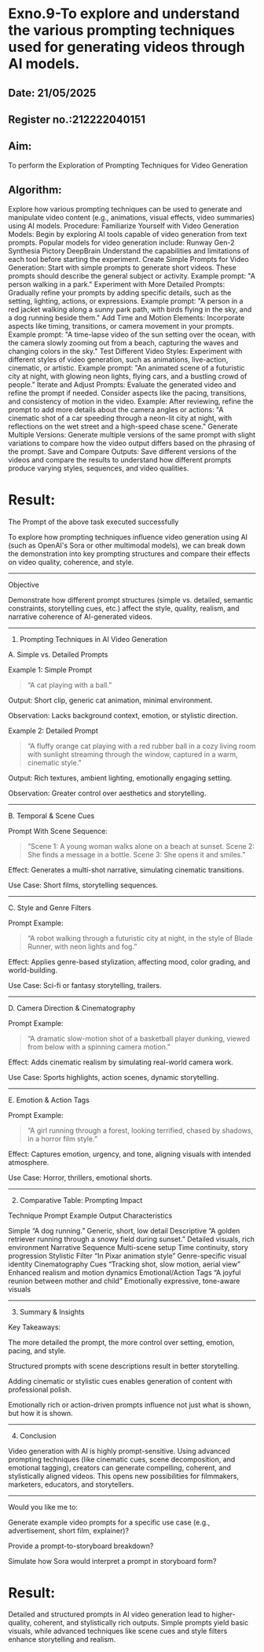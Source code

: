 # Exno.9-To explore and understand the various prompting techniques used for generating videos through AI models. 

## Date: 21/05/2025
## Register no.:212222040151
## Aim: 
To perform the Exploration of Prompting Techniques for Video Generation
## Algorithm: 
Explore how various prompting techniques can be used to generate and manipulate video content (e.g., animations, visual effects, video summaries) using AI models. Procedure:
Familiarize Yourself with Video Generation Models:
Begin by exploring AI tools capable of video generation from text prompts. Popular models for video generation include:
Runway Gen-2
Synthesia
Pictory
DeepBrain
Understand the capabilities and limitations of each tool before starting the experiment.
Create Simple Prompts for Video Generation:
Start with simple prompts to generate short videos. These prompts should describe the general subject or activity.
Example prompt: "A person walking in a park."
Experiment with More Detailed Prompts:
Gradually refine your prompts by adding specific details, such as the setting, lighting, actions, or expressions.
Example prompt: "A person in a red jacket walking along a sunny park path, with birds flying in the sky, and a dog running beside them."
Add Time and Motion Elements:
Incorporate aspects like timing, transitions, or camera movement in your prompts.
Example prompt: "A time-lapse video of the sun setting over the ocean, with the camera slowly zooming out from a beach, capturing the waves and changing colors in the sky."
Test Different Video Styles:
Experiment with different styles of video generation, such as animations, live-action, cinematic, or artistic.
Example prompt: "An animated scene of a futuristic city at night, with glowing neon lights, flying cars, and a bustling crowd of people."
Iterate and Adjust Prompts:
Evaluate the generated video and refine the prompt if needed. Consider aspects like the pacing, transitions, and consistency of motion in the video.
Example: After reviewing, refine the prompt to add more details about the camera angles or actions: "A cinematic shot of a car speeding through a neon-lit city at night, with reflections on the wet street and a high-speed chase scene."
Generate Multiple Versions:
Generate multiple versions of the same prompt with slight variations to compare how the video output differs based on the phrasing of the prompt.
Save and Compare Outputs:
Save different versions of the videos and compare the results to understand how different prompts produce varying styles, sequences, and video qualities.


# Result: 
The Prompt of the above task executed successfully

To explore how prompting techniques influence video generation using AI (such as OpenAI's Sora or other multimodal models), we can break down the demonstration into key prompting structures and compare their effects on video quality, coherence, and style.


---

Objective

Demonstrate how different prompt structures (simple vs. detailed, semantic constraints, storytelling cues, etc.) affect the style, quality, realism, and narrative coherence of AI-generated videos.


---

1. Prompting Techniques in AI Video Generation

A. Simple vs. Detailed Prompts

Example 1: Simple Prompt

> “A cat playing with a ball.”



Output: Short clip, generic cat animation, minimal environment.

Observation: Lacks background context, emotion, or stylistic direction.


Example 2: Detailed Prompt

> “A fluffy orange cat playing with a red rubber ball in a cozy living room with sunlight streaming through the window, captured in a warm, cinematic style.”



Output: Rich textures, ambient lighting, emotionally engaging setting.

Observation: Greater control over aesthetics and storytelling.



---

B. Temporal & Scene Cues

Prompt With Scene Sequence:

> “Scene 1: A young woman walks alone on a beach at sunset. Scene 2: She finds a message in a bottle. Scene 3: She opens it and smiles.”



Effect: Generates a multi-shot narrative, simulating cinematic transitions.

Use Case: Short films, storytelling sequences.



---

C. Style and Genre Filters

Prompt Example:

> “A robot walking through a futuristic city at night, in the style of Blade Runner, with neon lights and fog.”



Effect: Applies genre-based stylization, affecting mood, color grading, and world-building.

Use Case: Sci-fi or fantasy storytelling, trailers.



---

D. Camera Direction & Cinematography

Prompt Example:

> “A dramatic slow-motion shot of a basketball player dunking, viewed from below with a spinning camera motion.”



Effect: Adds cinematic realism by simulating real-world camera work.

Use Case: Sports highlights, action scenes, dynamic storytelling.



---

E. Emotion & Action Tags

Prompt Example:

> “A girl running through a forest, looking terrified, chased by shadows, in a horror film style.”



Effect: Captures emotion, urgency, and tone, aligning visuals with intended atmosphere.

Use Case: Horror, thrillers, emotional shorts.



---

2. Comparative Table: Prompting Impact

Technique	Prompt Example	Output Characteristics

Simple	“A dog running.”	Generic, short, low detail
Descriptive	“A golden retriever running through a snowy field during sunset.”	Detailed visuals, rich environment
Narrative Sequence	Multi-scene setup	Time continuity, story progression
Stylistic Filter	“In Pixar animation style”	Genre-specific visual identity
Cinematography Cues	“Tracking shot, slow motion, aerial view”	Enhanced realism and motion dynamics
Emotional/Action Tags	“A joyful reunion between mother and child”	Emotionally expressive, tone-aware visuals



---

3. Summary & Insights

Key Takeaways:

The more detailed the prompt, the more control over setting, emotion, pacing, and style.

Structured prompts with scene descriptions result in better storytelling.

Adding cinematic or stylistic cues enables generation of content with professional polish.

Emotionally rich or action-driven prompts influence not just what is shown, but how it is shown.



---

4. Conclusion

Video generation with AI is highly prompt-sensitive. Using advanced prompting techniques (like cinematic cues, scene decomposition, and emotional tagging), creators can generate compelling, coherent, and stylistically aligned videos. This opens new possibilities for filmmakers, marketers, educators, and storytellers.


---

Would you like me to:

Generate example video prompts for a specific use case (e.g., advertisement, short film, explainer)?

Provide a prompt-to-storyboard breakdown?

Simulate how Sora would interpret a prompt in storyboard form?












# Result:
Detailed and structured prompts in AI video generation lead to higher-quality, coherent, and stylistically rich outputs.
Simple prompts yield basic visuals, while advanced techniques like scene cues and style filters enhance storytelling and realism.
